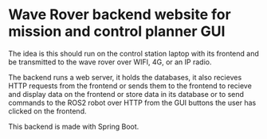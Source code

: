 # Wave Rover backend website for mission and control planner GUI
The idea is this should run on the control station laptop with its frontend and be transmitted to the wave rover over WIFI, 4G, or an IP radio. 

The backend runs a web server, it holds the databases, it also recieves HTTP requests from the frontend or sends them to the frontend to recieve and display data on the frontend or store data in its database
or to send commands to the ROS2 robot over HTTP from the GUI buttons the user has clicked on the frontend.

This backend is made with Spring Boot. 
